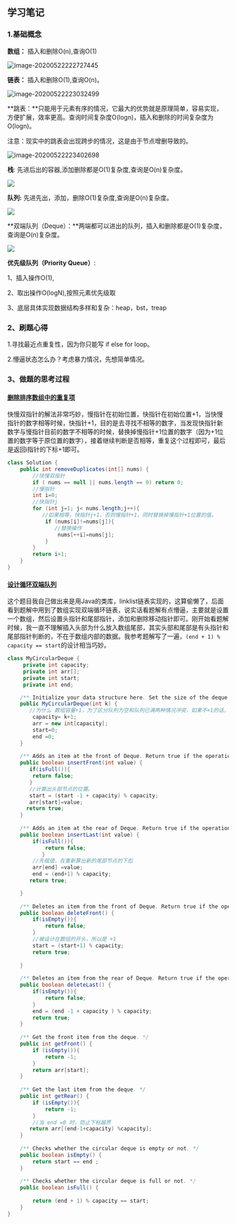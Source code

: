 ## 学习笔记

### 1.基础概念

**数组：** 插入和删除O(n),查询O(1)

![image-20200522222727445](https://github.com/kinglaw1204/algorithm009-class02/blob/master/Week_01/img/array.png?raw=true)

**链表：** 插入和删除O(1),查询O(n)。

![image-20200522223032499](https://github.com/kinglaw1204/algorithm009-class02/blob/master/Week_01/img/linklist.png?raw=true)

**跳表：**只能用于元素有序的情况，它最大的优势就是原理简单，容易实现，方便扩展，效率更高。查询时间复杂度O(logn)，插入和删除的时间复杂度为O(logn)。

注意：现实中的跳表会出现跨步的情况，这是由于节点增删导致的。

![image-20200522223402698](https://github.com/kinglaw1204/algorithm009-class02/blob/master/Week_01/img/skiplist.png?raw=true)

 **栈**: 先进后出的容器,添加删除都是O(1)复杂度,查询是O(n)复杂度。

![](https://www.ruanyifeng.com/blogimg/asset/201311/bg2013112901.png)

 **队列:** 先进先出，添加，删除O(1)复杂度,查询是O(n)复杂度。

![](https://imgedu.lagou.com/751754-20190703221534059-2100057457.png)

**双端队列（Deque）：**两端都可以进出的队列，插入和删除都是O(1)复杂度，查询是O(n)复杂度。

![](https://img2018.cnblogs.com/blog/1483773/201811/1483773-20181129211135334-2120920300.png)

**优先级队列（Priority Queue）**:

1、插入操作O(1),

2、取出操作O(logN),按照元素优先级取

3、底层具体实现数据结构多样和复杂：heap，bst，treap



### 2、刷题心得

1.寻找最近点重复性，因为你只能写 if else  for loop。

2.懵逼状态怎么办？考虑暴力情况，先想简单情况。



### 3、做题的思考过程

#### [ 删除排序数组中的重复项](https://leetcode-cn.com/problems/remove-duplicates-from-sorted-array/)

快慢双指针的解法非常巧妙，慢指针在初始位置，快指针在初始位置+1，当快慢指针的数字相等时候，快指针+1，目的是去寻找不相等的数字，当发现快指针新数字与慢指针目前的数字不相等的时候，替换掉慢指针+1位置的数字（因为+1位置的数字等于原位置的数字），接着继续判断是否相等，重复这个过程即可，最后是返回i指针的下标+1即可。

```java
class Solution {
    public int removeDuplicates(int[] nums) {
        //快慢双指针
        if ( nums == null || nums.length == 0) return 0;
      	//慢指针
        int i=0;
      	//快指针j
        for (int j=1; j< nums.length;j++){
           //如果相等，快指针j+1，否则慢指针+1，同时替换掉慢指针+1位置的值。
            if (nums[i]!=nums[j]){
               //替换操作
                nums[++i]=nums[j];
            }
        }
        return i+1;
    }
}
```

#### [设计循环双端队列](https://leetcode-cn.com/problems/design-circular-deque/)

这个题目我自己做出来是用Java的类库，linklist链表实现的，这算偷懒了，后面看到题解中用到了数组实现双端循环链表，说实话看题解有点懵逼，主要就是设置一个数组，然后设置头指针和尾部指针，添加和删除移动指针即可。刚开始看题解时候，我一直不理解插入头部为什么放入数组尾部，其实头部和尾部是有头指针和尾部指针判断的，不在于数组内部的数据。我参考题解写了一遍，`(end + 1) % capacity == start`的设计相当巧妙。

```java
class MyCircularDeque {
     private int capacity;
     private int arr[];
     private int start;
     private int end;

    /** Initialize your data structure here. Set the size of the deque to be k. */
    public MyCircularDeque(int k) {
       //为什么 数组容量+1，为了区分队列为空和队列已满两种情况冲突，如果不+1的话，初始为空的时候start==end，队列满了也是start == end。
        capacity= k+1;
        arr = new int[capacity];
        start=0;
        end =0;
    }
    
    /** Adds an item at the front of Deque. Return true if the operation is successful. */
    public boolean insertFront(int value) {
       if(isFull()){
        return false;
       }
       //计算出头部节点的位置。
       start = (start -1 + capacity) % capacity;
       arr[start]=value;
      return true;
    }
    
    /** Adds an item at the rear of Deque. Return true if the operation is successful. */
    public boolean insertLast(int value) {
        if(isFull()){
            return false;
           }
        //先赋值，在重新算出新的尾部节点的下彪
        arr[end] =value;
        end = (end+1) % capacity;
       return true;

    }
    
    /** Deletes an item from the front of Deque. Return true if the operation is successful. */
    public boolean deleteFront() {
        if(isEmpty()){
            return false;
        }
        //被设计在数组的开头，所以是 +1
        start = (start+1) % capacity;
        return true;
       
    }
    
    /** Deletes an item from the rear of Deque. Return true if the operation is successful. */
    public boolean deleteLast() {
        if(isEmpty()){
            return false;
        }
        end = (end -1 + capacity ) % capacity;
        return true;
    }
    
    /** Get the front item from the deque. */
    public int getFront() {
        if (isEmpty()){
            return -1;
        }
        return arr[start];
    }
    
    /** Get the last item from the deque. */
    public int getRear() {
        if (isEmpty()){
            return -1;
        }
        //当 end =0 时，防止下标越界
       return arr[(end-1+capacity) %capacity];
    }
    
    /** Checks whether the circular deque is empty or not. */
    public boolean isEmpty() {
        return start == end ;
    }
    
    /** Checks whether the circular deque is full or not. */
    public boolean isFull() {
        
        return (end + 1) % capacity == start;
    }
}
```



